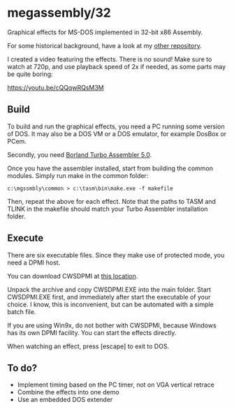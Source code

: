 # megassembly/32

Graphical effects for MS-DOS implemented in 32-bit x86 Assembly. 

For some historical background, have a look at my
[other repository](https://github.com/efliks/demoscene-legacy).

I created a video featuring the effects. There is no sound! Make sure 
to watch at 720p, and use playback speed of 2x if needed, as some parts 
may be quite boring:

https://youtu.be/cQQqwRQsM3M

## Build

To build and run the graphical effects, you need a PC running some 
version of DOS. It may also be a DOS VM or a DOS emulator, for example 
DosBox or PCem.

Secondly, you need 
[Borland Turbo Assembler 5.0](https://winworldpc.com/product/turbo-assembler/5x).

Once you have the assembler installed, start from building the common 
modules. Simply run make in the common folder:

```
c:\mgssmbly\common > c:\tasm\bin\make.exe -f makefile
```

Then, repeat the above for each effect. Note that the paths to TASM and TLINK 
in the makefile should match your Turbo Assembler installation folder.

## Execute

There are six executable files. Since they make use of protected mode, you
need a DPMI host. 

You can download CWSDPMI at 
[this location](https://www.ibiblio.org/pub/micro/pc-stuff/freedos/files/util/system/cwsdpmi/csdpmi7b.zip).

Unpack the archive and copy CWSDPMI.EXE into the main folder. Start 
CWSDPMI.EXE first, and immediately after start the executable of your 
choice. I know, this is inconvenient, but can be automated with 
a simple batch file.

If you are using Win9x, do not bother with CWSDPMI, because Windows has
its own DPMI facility. You can start the effects directly.

When watching an effect, press [escape] to exit to DOS.

## To do?

* Implement timing based on the PC timer, not on VGA vertical retrace
* Combine the effects into one demo
* Use an embedded DOS extender
